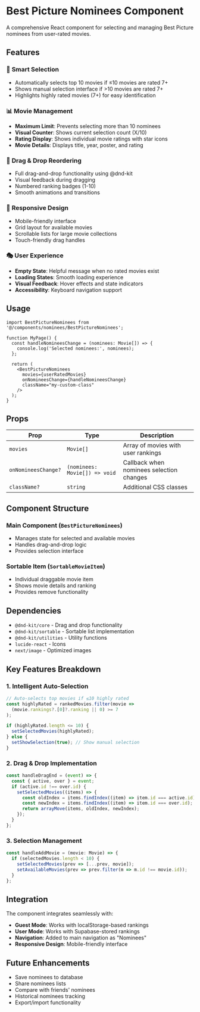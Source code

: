 # Best Picture Nominees Component

A comprehensive React component for selecting and managing Best Picture nominees from user-rated movies.

## Features

### 🎯 **Smart Selection**
- Automatically selects top 10 movies if ≤10 movies are rated 7+
- Shows manual selection interface if >10 movies are rated 7+
- Highlights highly rated movies (7+) for easy identification

### 📊 **Movie Management**
- **Maximum Limit**: Prevents selecting more than 10 nominees
- **Visual Counter**: Shows current selection count (X/10)
- **Rating Display**: Shows individual movie ratings with star icons
- **Movie Details**: Displays title, year, poster, and rating

### 🎨 **Drag & Drop Reordering**
- Full drag-and-drop functionality using @dnd-kit
- Visual feedback during dragging
- Numbered ranking badges (1-10)
- Smooth animations and transitions

### 📱 **Responsive Design**
- Mobile-friendly interface
- Grid layout for available movies
- Scrollable lists for large movie collections
- Touch-friendly drag handles

### 🎭 **User Experience**
- **Empty State**: Helpful message when no rated movies exist
- **Loading States**: Smooth loading experience
- **Visual Feedback**: Hover effects and state indicators
- **Accessibility**: Keyboard navigation support

## Usage

```tsx
import BestPictureNominees from '@/components/nominees/BestPictureNominees';

function MyPage() {
  const handleNomineesChange = (nominees: Movie[]) => {
    console.log('Selected nominees:', nominees);
  };

  return (
    <BestPictureNominees
      movies={userRatedMovies}
      onNomineesChange={handleNomineesChange}
      className="my-custom-class"
    />
  );
}
```

## Props

| Prop | Type | Description |
|------|------|-------------|
| `movies` | `Movie[]` | Array of movies with user rankings |
| `onNomineesChange?` | `(nominees: Movie[]) => void` | Callback when nominees selection changes |
| `className?` | `string` | Additional CSS classes |

## Component Structure

### Main Component (`BestPictureNominees`)
- Manages state for selected and available movies
- Handles drag-and-drop logic
- Provides selection interface

### Sortable Item (`SortableMovieItem`)
- Individual draggable movie item
- Shows movie details and ranking
- Provides remove functionality

## Dependencies

- `@dnd-kit/core` - Drag and drop functionality
- `@dnd-kit/sortable` - Sortable list implementation
- `@dnd-kit/utilities` - Utility functions
- `lucide-react` - Icons
- `next/image` - Optimized images

## Key Features Breakdown

### 1. Intelligent Auto-Selection
```typescript
// Auto-selects top movies if ≤10 highly rated
const highlyRated = rankedMovies.filter(movie => 
  (movie.rankings?.[0]?.ranking || 0) >= 7
);

if (highlyRated.length <= 10) {
  setSelectedMovies(highlyRated);
} else {
  setShowSelection(true); // Show manual selection
}
```

### 2. Drag & Drop Implementation
```typescript
const handleDragEnd = (event) => {
  const { active, over } = event;
  if (active.id !== over.id) {
    setSelectedMovies((items) => {
      const oldIndex = items.findIndex((item) => item.id === active.id);
      const newIndex = items.findIndex((item) => item.id === over.id);
      return arrayMove(items, oldIndex, newIndex);
    });
  }
};
```

### 3. Selection Management
```typescript
const handleAddMovie = (movie: Movie) => {
  if (selectedMovies.length < 10) {
    setSelectedMovies(prev => [...prev, movie]);
    setAvailableMovies(prev => prev.filter(m => m.id !== movie.id));
  }
};
```

## Integration

The component integrates seamlessly with:
- **Guest Mode**: Works with localStorage-based rankings
- **User Mode**: Works with Supabase-stored rankings
- **Navigation**: Added to main navigation as "Nominees"
- **Responsive Design**: Mobile-friendly interface

## Future Enhancements

- Save nominees to database
- Share nominees lists
- Compare with friends' nominees
- Historical nominees tracking
- Export/import functionality
